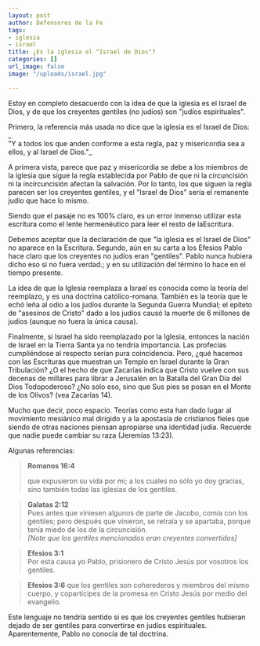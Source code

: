 ```yaml
---
layout: post
author: Defensores de la Fe
tags:
- iglesia
- israel
title: ¿Es la iglesia el "Israel de Dios"?
categories: []
url_image: false
image: "/uploads/israel.jpg"

---
```

Estoy en completo desacuerdo con la idea de que la iglesia es el Israel de Dios, y de que los creyentes gentiles (no judíos) son "judíos espirituales".  
  
Primero, la referencia más usada no dice que la iglesia es el Israel de Dios:  
_  
"Y a todos los que anden conforme a esta regla, paz y misericordia sea a ellos, y al Israel de Dios."_

A primera vista, parece que paz y misericordia se debe a los miembros de la iglesia que sigue la regla establecida por Pablo de que ni la circuncisión ni la incircuncisión afectan la salvación. Por lo tanto, los que siguen la regla parecen ser los creyentes gentiles, y el "Israel de Dios" sería el remanente judío que hace lo mismo.  
  
Siendo que el pasaje no es 100% claro, es un error inmenso utilizar esta escritura como el lente hermenéutico para leer el resto de laEscritura.  
  
Debemos aceptar que la declaración de que "la iglesia es el Israel de Dios" no aparece en la Escritura. Segundo, aún en su carta a los Efesios Pablo hace claro que los creyentes no judíos eran "gentiles". Pablo nunca hubiera dicho eso si no fuera verdad.; y en su utilización del término lo hace en el tiempo presente.

La idea de que la Iglesia reemplaza a Israel es conocida como la teoría del reemplazo, y es una doctrina católico-romana. También es la teoría que le echó leña al odio a los judíos durante la Segunda Guerra Mundial; el epíteto de "asesinos de Cristo" dado a los judíos causó la muerte de 6 millones de judíos (aunque no fuera la única causa).  
  
Finalmente, si Israel ha sido reemplazado por la Iglesia, entonces la nación de Israel en la Tierra Santa ya no tendría importancia. Las profecías cumpliéndose al respecto serían pura coincidencia. Pero, ¿qué hacemos con las Escrituras que muestran un Templo en Israel durante la Gran Tribulación? ¿O el hecho de que Zacarías indica que Cristo vuelve con sus decenas de millares para librar a Jerusalén en la Batalla del Gran Día del Dios Todopoderoso? ¿No solo eso, sino que Sus pies se posan en el Monte de los Olivos? (vea Zacarías 14).  
  
Mucho que decir, poco espacio. Teorías como esta han dado lugar al movimiento mesiánico mal dirigido y a la apostasía de cristianos fieles que siendo de otras naciones piensan apropiarse una identidad judía. Recuerde que nadie puede cambiar su raza (Jeremías 13:23).

Algunas referencias:

> **Romanos 16:4** 
>
> que expusieron su vida por mí; a los cuales no sólo yo doy gracias, sino también todas las iglesias de los gentiles.

> **Galatas 2:12**  
> Pues antes que viniesen algunos de parte de Jacobo, comía con los gentiles; pero después que vinieron, se retraía y se apartaba, porque tenía miedo de los de la circuncisión.  
> _\[Note que los gentiles mencionados eran creyentes convertidos\]_

> **Efesios 3:1**   
> Por esta causa yo Pablo, prisionero de Cristo Jesús por vosotros los gentiles.

> **Efesios 3:6** que los gentiles son coherederos y miembros del mismo cuerpo, y copartícipes de la promesa en Cristo Jesús por medio del evangelio.

Este lenguaje no tendría sentido si es que los creyentes gentiles hubieran dejado de ser gentiles para convertirse en judíos espirituales. Aparentemente, Pablo no conocía de tal doctrina.